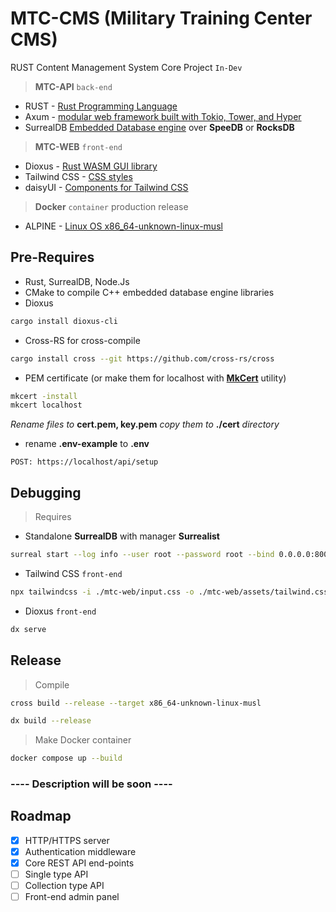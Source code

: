 # MTC-CMS (Military Training Center CMS) 
RUST Content Management System Core Project `In-Dev`
> **MTC-API** `back-end`
- RUST - [Rust Programming Language](https://www.rust-lang.org/)
- Axum - [modular web framework built with Tokio, Tower, and Hyper](https://github.com/tokio-rs/axum)
- SurrealDB [Embedded Database engine](https://surrealdb.com/) over **SpeeDB** or **RocksDB**
> **MTC-WEB** `front-end`
- Dioxus - [Rust WASM GUI library](https://dioxuslabs.com/)
- Tailwind CSS - [CSS styles](https://tailwindcss.com/)
- daisyUI - [Components for Tailwind CSS](https://daisyui.com/)

> **Docker** `container` production release
- ALPINE - [Linux OS x86_64-unknown-linux-musl](https://www.alpinelinux.org/)

## Pre-Requires
- Rust, SurrealDB, Node.Js
- CMake to compile C++ embedded database engine libraries
- Dioxus
```bash
cargo install dioxus-cli
```
- Cross-RS for cross-compile
```bash
cargo install cross --git https://github.com/cross-rs/cross
```
- PEM certificate (or make them for localhost with [**MkCert**](https://github.com/Subash/mkcert) utility)
```bash
mkcert -install
mkcert localhost
```
*Rename files to* **cert.pem, key.pem** *copy them to* **./cert** *directory* 
- rename **.env-example** to **.env**
```
POST: https://localhost/api/setup
```

## Debugging
> Requires
- Standalone **SurrealDB** with manager **Surrealist**
```bash 
surreal start --log info --user root --password root --bind 0.0.0.0:8000 file://./mtc-cms
```
- Tailwind CSS `front-end`
```bash
npx tailwindcss -i ./mtc-web/input.css -o ./mtc-web/assets/tailwind.css --watch
```
- Dioxus `front-end`
```bash
dx serve
```

## Release
> Compile
```bash
cross build --release --target x86_64-unknown-linux-musl
```
```bash
dx build --release
```
> Make Docker container
```bash
docker compose up --build
```

### ---- Description will be soon ----

## Roadmap
- [x] HTTP/HTTPS server
- [x] Authentication middleware
- [x] Core REST API end-points
- [ ] Single type API 
- [ ] Collection type API
- [ ] Front-end admin panel